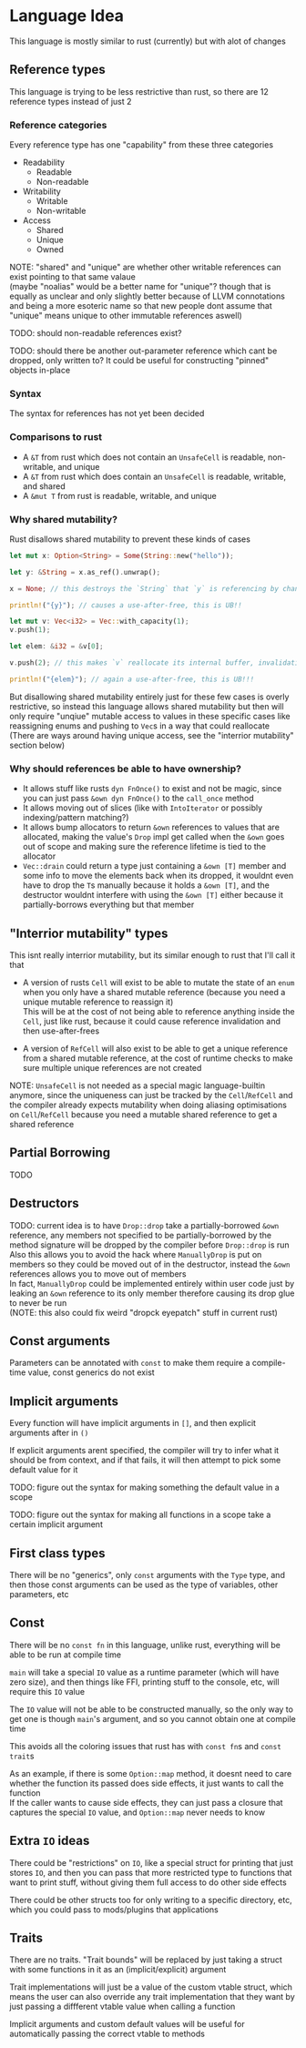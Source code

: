# Language Idea

This language is mostly similar to rust (currently) but with alot of changes

## Reference types

This language is trying to be less restrictive than rust, so there are 12 reference types instead of just 2

### Reference categories

Every reference type has one "capability" from these three categories

- Readability
  - Readable
  - Non-readable
- Writability
  - Writable
  - Non-writable
- Access
  - Shared
  - Unique
  - Owned

NOTE: "shared" and "unique" are whether other writable references can exist pointing to that same valaue
<br>
(maybe "noalias" would be a better name for "unique"? though that is equally as unclear and only slightly better because of LLVM connotations and being a more esoteric name so that new people dont assume that "unique" means unique to other immutable references aswell)

TODO: should non-readable references exist?

TODO: should there be another out-parameter reference which cant be dropped, only written to? It could be useful for constructing "pinned" objects in-place

### Syntax

The syntax for references has not yet been decided

### Comparisons to rust

- A `&T` from rust which does not contain an `UnsafeCell` is readable, non-writable, and unique
- A `&T` from rust which does contain an `UnsafeCell` is readable, writable, and shared
- A `&mut T` from rust is readable, writable, and unique

### Why shared mutability?

Rust disallows shared mutability to prevent these kinds of cases

```rs
let mut x: Option<String> = Some(String::new("hello"));

let y: &String = x.as_ref().unwrap();

x = None; // this destroys the `String` that `y` is referencing by changing the variant

println!("{y}"); // causes a use-after-free, this is UB!!
```

```rs
let mut v: Vec<i32> = Vec::with_capacity(1);
v.push(1);

let elem: &i32 = &v[0];

v.push(2); // this makes `v` reallocate its internal buffer, invalidating `elem`

println!("{elem}"); // again a use-after-free, this is UB!!!
```

But disallowing shared mutability entirely just for these few cases is overly restrictive, so instead this language allows shared mutability but then will only require "unqiue" mutable access to values in these specific cases like reassigning enums and pushing to `Vec`s in a way that could reallocate
<br>
(There are ways around having unique access, see the "interrior mutability" section below)

### Why should references be able to have ownership?

- It allows stuff like rusts `dyn FnOnce()` to exist and not be magic, since you can just pass `&own dyn FnOnce()` to the `call_once` method
- It allows moving out of slices (like with `IntoIterator` or possibly indexing/pattern matching?)
- It allows bump allocators to return `&own` references to values that are allocated, making the value's `Drop` impl get called when the `&own` goes out of scope and making sure the reference lifetime is tied to the allocator
- `Vec::drain` could return a type just containing a `&own [T]` member and some info to move the elements back when its dropped, it wouldnt even have to drop the `T`s manually because it holds a `&own [T]`, and the destructor wouldnt interfere with using the `&own [T]` either because it partially-borrows everything but that member

## "Interrior mutability" types

This isnt really interrior mutability, but its similar enough to rust that I'll call it that

- A version of rusts `Cell` will exist to be able to mutate the state of an `enum` when you only have a shared mutable reference (because you need a unique mutable reference to reassign it)
  <br>
  This will be at the cost of not being able to reference anything inside the `Cell`, just like rust, because it could cause reference invalidation and then use-after-frees

- A version of `RefCell` will also exist to be able to get a unique reference from a shared mutable reference, at the cost of runtime checks to make sure multiple unique references are not created

NOTE: `UnsafeCell` is not needed as a special magic language-builtin anymore, since the uniqueness can just be tracked by the `Cell`/`RefCell` and the compiler already expects mutability when doing aliasing optimisations on `Cell`/`RefCell` because you need a mutable shared reference to get a shared reference

## Partial Borrowing

TODO

## Destructors

TODO: current idea is to have `Drop::drop` take a partially-borrowed `&own` reference, any members not specified to be partially-borrowed by the method signature will be dropped by the compiler before `Drop::drop` is run
<br>
Also this allows you to avoid the hack where `ManuallyDrop` is put on members so they could be moved out of in the destructor, instead the `&own` references allows you to move out of members
<br>
In fact, `ManuallyDrop` could be implemented entirely within user code just by leaking an `&own` reference to its only member therefore causing its drop glue to never be run
<br>
(NOTE: this also could fix weird "dropck eyepatch" stuff in current rust)

## Const arguments

Parameters can be annotated with `const` to make them require a compile-time value, const generics do not exist

## Implicit arguments

Every function will have implicit arguments in `[]`, and then explicit arguments after in `()`

If explicit arguments arent specified, the compiler will try to infer what it should be from context, and if that fails, it will then attempt to pick some default value for it

TODO: figure out the syntax for making something the default value in a scope

TODO: figure out the syntax for making all functions in a scope take a certain implicit argument

## First class types

There will be no "generics", only `const` arguments with the `Type` type, and then those const arguments can be used as the type of variables, other parameters, etc

## Const

There will be no `const fn` in this language, unlike rust, everything will be able to be run at compile time

`main` will take a special `IO` value as a runtime parameter (which will have zero size), and then things like FFI, printing stuff to the console, etc, will require this `IO` value

The `IO` value will not be able to be constructed manually, so the only way to get one is though `main`'s argument, and so you cannot obtain one at compile time

This avoids all the coloring issues that rust has with `const fn`s and `const trait`s

As an example, if there is some `Option::map` method, it doesnt need to care whether the function its passed does side effects, it just wants to call the function
<br>
If the caller wants to cause side effects, they can just pass a closure that captures the special `IO` value, and `Option::map` never needs to know

## Extra `IO` ideas

There could be "restrictions" on `IO`, like a special struct for printing that just stores `IO`, and then you can pass that more restricted type to functions that want to print stuff, without giving them full access to do other side effects

There could be other structs too for only writing to a specific directory, etc, which you could pass to mods/plugins that applications

## Traits

There are no traits. "Trait bounds" will be replaced by just taking a struct with some functions in it as an (implicit/explicit) argument

Trait implementations will just be a value of the custom vtable struct, which means the user can also override any trait implementation that they want by just passing a diffferent vtable value when calling a function

Implicit arguments and custom default values will be useful for automatically passing the correct vtable to methods
